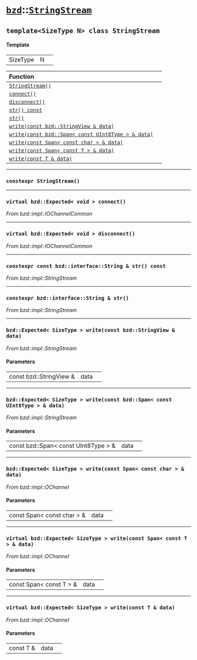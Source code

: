 # [`bzd`](../../index.md)::[`StringStream`](../index.md)

## `template<SizeType N> class StringStream`

#### Template
||||
|---:|:---|:---|
|SizeType|N||

|Function||
|:---|:---|
|[`StringStream()`](./index.md)||
|[`connect()`](./index.md)||
|[`disconnect()`](./index.md)||
|[`str() const`](./index.md)||
|[`str()`](./index.md)||
|[`write(const bzd::StringView & data)`](./index.md)||
|[`write(const bzd::Span< const UInt8Type > & data)`](./index.md)||
|[`write(const Span< const char > & data)`](./index.md)||
|[`write(const Span< const T > & data)`](./index.md)||
|[`write(const T & data)`](./index.md)||
------
### `constexpr StringStream()`

------
### `virtual bzd::Expected< void > connect()`
*From bzd::impl::IOChannelCommon*


------
### `virtual bzd::Expected< void > disconnect()`
*From bzd::impl::IOChannelCommon*


------
### `constexpr const bzd::interface::String & str() const`
*From bzd::impl::StringStream*


------
### `constexpr bzd::interface::String & str()`
*From bzd::impl::StringStream*


------
### `bzd::Expected< SizeType > write(const bzd::StringView & data)`
*From bzd::impl::StringStream*


#### Parameters
||||
|---:|:---|:---|
|const bzd::StringView &|data||
------
### `bzd::Expected< SizeType > write(const bzd::Span< const UInt8Type > & data)`
*From bzd::impl::StringStream*


#### Parameters
||||
|---:|:---|:---|
|const bzd::Span< const UInt8Type > &|data||
------
### `bzd::Expected< SizeType > write(const Span< const char > & data)`
*From bzd::impl::OChannel*


#### Parameters
||||
|---:|:---|:---|
|const Span< const char > &|data||
------
### `virtual bzd::Expected< SizeType > write(const Span< const T > & data)`
*From bzd::impl::OChannel*


#### Parameters
||||
|---:|:---|:---|
|const Span< const T > &|data||
------
### `virtual bzd::Expected< SizeType > write(const T & data)`
*From bzd::impl::OChannel*


#### Parameters
||||
|---:|:---|:---|
|const T &|data||
